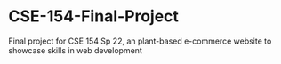 # CSE-154-Final-Project
Final project for CSE 154 Sp 22, an plant-based e-commerce website to showcase skills in web development
